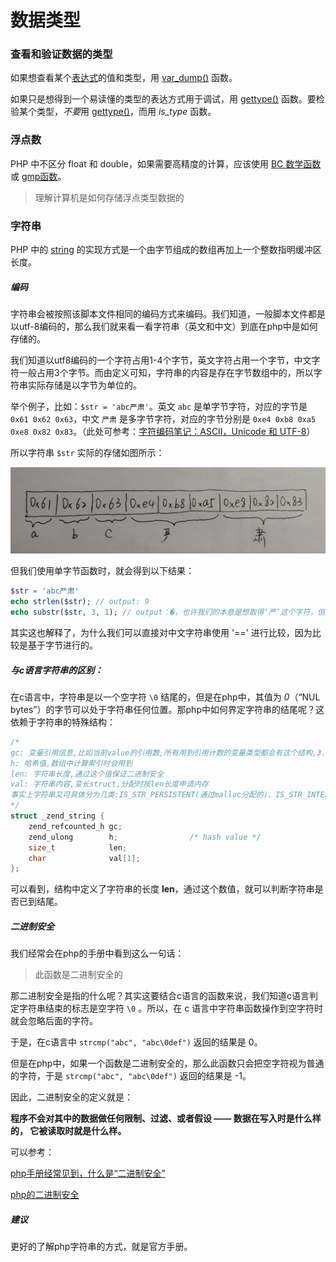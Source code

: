 # 数据类型

### 查看和验证数据的类型

如果想查看某个[表达式](https://www.php.net/manual/zh/language.expressions.php)的值和类型，用 [var_dump()](https://www.php.net/manual/zh/function.var-dump.php) 函数。

如果只是想得到一个易读懂的类型的表达方式用于调试，用 [gettype()](https://www.php.net/manual/zh/function.gettype.php) 函数。要检验某个类型，*不要*用 [gettype()](https://www.php.net/manual/zh/function.gettype.php)，而用 *is_type* 函数。

### 浮点数

PHP 中不区分 float 和 double，如果需要高精度的计算，应该使用 [BC 数学函数](https://www.php.net/manual/zh/ref.bc.php) 或 [gmp函数](https://www.php.net/manual/zh/ref.gmp.php)。

> 理解计算机是如何存储浮点类型数据的

### 字符串

PHP 中的 [string](https://www.php.net/manual/zh/language.types.string.php) 的实现方式是一个由字节组成的数组再加上一个整数指明缓冲区长度。

##### 编码

字符串会被按照该脚本文件相同的编码方式来编码。我们知道，一般脚本文件都是以utf-8编码的，那么我们就来看一看字符串（英文和中文）到底在php中是如何存储的。

我们知道以utf8编码的一个字符占用1-4个字节，英文字符占用一个字节，中文字符一般占用3个字节。而由定义可知，字符串的内容是存在字节数组中的，所以字符串实际存储是以字节为单位的。

举个例子，比如：`$str = 'abc严肃'`。英文 `abc` 是单字节字符，对应的字节是 `0x61 0x62 0x63`，中文 `严肃` 是多字节字符，对应的字节分别是 `0xe4 0xb8 0xa5` `0xe8 0x82 0x83`。（此处可参考：[字符编码笔记：ASCII，Unicode 和 UTF-8](<http://www.ruanyifeng.com/blog/2007/10/ascii_unicode_and_utf-8.html>)）

所以字符串 `$str` 实际的存储如图所示：


![image-20190531140620689](../image/image-20190531140620689.png)

但我们使用单字节函数时，就会得到以下结果：

```php
$str = 'abc严肃'
echo strlen($str); // output: 9
echo substr($str, 3, 1); // output：�，也许我们的本意是想取得‘严’这个字符，但是因为结果实际是取到了 0xe4 这个字节，但是无法以utf8反编码，只能是显示为乱码
```

其实这也解释了，为什么我们可以直接对中文字符串使用 '==' 进行比较，因为比较是基于字节进行的。

##### 与c语言字符串的区别：

在c语言中，字符串是以一个空字符 `\0` 结尾的，但是在php中，其值为 *0*（“NUL bytes”）的字节可以处于字符串任何位置。那php中如何界定字符串的结尾呢？这依赖于字符串的特殊结构：

```c
/*
gc: 变量引用信息,比如当前value的引用数,所有用到引用计数的变量类型都会有这个结构,3.1节会详细分析
h: 哈希值,数组中计算索引时会用到
len: 字符串长度,通过这个值保证二进制安全
val: 字符串内容,变长struct,分配时按len长度申请内存
事实上字符串又可具体分为几类:IS_STR_PERSISTENT(通过malloc分配的)、IS_STR_INTERNED(php代码里写的一些字面量,比如函数名、变量值)、IS_STR_PERMANENT(永久值,生命周期大于request)、IS_STR_CONSTANT(常量)、IS_STR_CONSTANT_UNQUALIFIED,这个信息通过flag保存:zval.value->gc.u.flags,后面用到的时候再具体分析. 
*/
struct _zend_string {
    zend_refcounted_h gc;
    zend_ulong        h;                /* hash value */
    size_t            len;
    char              val[1];
};
```

可以看到，结构中定义了字符串的长度 **len**，通过这个数值，就可以判断字符串是否已到结尾。

##### 二进制安全

我们经常会在php的手册中看到这么一句话：

> 此函数是二进制安全的

那二进制安全是指的什么呢？其实这要结合c语言的函数来说，我们知道c语言判定字符串结束的标志是空字符 `\0` 。所以，在 c 语言中字符串函数操作到空字符时就会忽略后面的字符。

于是，在c语言中 `strcmp("abc", "abc\0def")` 返回的结果是 0。

但是在php中，如果一个函数是二进制安全的，那么此函数只会把空字符视为普通的字符，于是 `strcmp("abc", "abc\0def")` 返回的结果是 -1。

因此，二进制安全的定义就是：

**程序不会对其中的数据做任何限制、过滤、或者假设 —— 数据在写入时是什么样的， 它被读取时就是什么样。**

可以参考：

[php手册经常见到，什么是“二进制安全”](<https://blog.csdn.net/zhuocr/article/details/70591310>)

[php的二进制安全](<https://blog.csdn.net/qq_28018283/article/details/79422536>)

##### 建议

更好的了解php字符串的方式，就是官方手册。